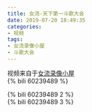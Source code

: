 ```yaml
---
title: 女流-天下第一斗歌大会
date: 2019-07-20 18:49:35
categories:
- 视频
tags:
- 女流录像小屋
- 斗歌大会
---
```

视频来自于<a href="https://space.bilibili.com/29418340/video" target="_blank">女流录像小屋</a><br/> 
{% bili 60239489 %}
<br/>
<!--more-->

{% bili 60239489 2 %}
<br/>
{% bili 60239489 3 %}
<br/>
